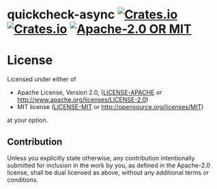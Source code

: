 # quickcheck-async <a href="https://crates.io/crates/quickcheck_async"><img alt="Crates.io" src="https://img.shields.io/crates/v/quickcheck_async?style=flat-square"></a> <a href="https://crates.io/crates/quickcheck_async"><img alt="Crates.io" src="https://img.shields.io/crates/d/quickcheck_async?style=flat-square"></a> <a href="./LICENSE-APACHE"><img alt="Apache-2.0 OR MIT" src="https://img.shields.io/crates/l/quickcheck_async?style=flat-square"></a>

# License
Licensed under either of

 * Apache License, Version 2.0, ([LICENSE-APACHE](LICENSE-APACHE) or http://www.apache.org/licenses/LICENSE-2.0)
 * MIT license ([LICENSE-MIT](LICENSE-MIT) or http://opensource.org/licenses/MIT)

at your option.

## Contribution
Unless you explicitly state otherwise, any contribution intentionally submitted for inclusion in the work by you, as defined in the Apache-2.0 license, shall be dual licensed as above, without any additional terms or conditions.
